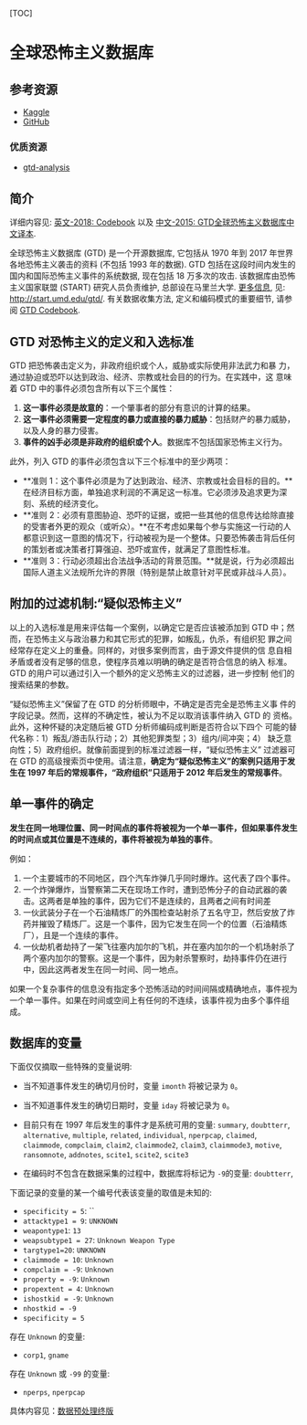 [TOC]

# 全球恐怖主义数据库

## 参考资源

- [Kaggle](https://www.kaggle.com/START-UMD/gtd)
- [GitHub](https://github.com/search?l=Jupyter+Notebook&q=Global+Terrorism+Database+&type=Repositories)

### 优质资源

- [gtd-analysis](https://polakowo.github.io/gtd-analysis/project/)

## 简介

详细内容见: [英文-2018: Codebook](./资料/Codebook.pdf) 以及 [中文-2015: GTD全球恐怖主义数据库中文译本](./资料/GTD全球恐怖主义数据库中文译本.pdf).

全球恐怖主义数据库 (GTD) 是一个开源数据库, 它包括从 1970 年到 2017 年世界各地恐怖主义袭击的资料 (不包括 1993 年的数据). GTD 包括在这段时间内发生的国内和国际恐怖主义事件的系统数据, 现在包括 18 万多次的攻击. 该数据库由恐怖主义国家联盟 (START) 研究人员负责维护, 总部设在马里兰大学.  [更多信息](http://start.umd.edu/gtd/), 见: http://start.umd.edu/gtd/. 有关数据收集方法, 定义和编码模式的重要细节, 请参阅 [GTD Codebook](http://start.umd.edu/gtd/downloads/Codebook.pdf).

## GTD 对恐怖主义的定义和入选标准

GTD 把恐怖袭击定义为，非政府组织或个人，威胁或实际使用非法武力和暴
力，通过胁迫或恐吓以达到政治、经济、宗教或社会目的的行为。在实践中，这
意味着 GTD 中的事件必须包含所有以下三个属性：

1. **这一事件必须是故意的**：一个肇事者的部分有意识的计算的结果。
2. **这一事件必须需要一定程度的暴力或直接的暴力威胁**：包括财产的暴力威胁，以及人身的暴力侵害。
3. **事件的凶手必须是非政府的组织或个人**。数据库不包括国家恐怖主义行为。

此外，列入 GTD 的事件必须包含以下三个标准中的至少两项：

- **准则 1：这个事件必须是为了达到政治、经济、宗教或社会目标的目的。**在经济目标方面，单独追求利润的不满足这一标准。它必须涉及追求更为深刻、系统的经济变化。
- **准则 2：必须有意图胁迫、恐吓的证据，或把一些其他的信息传达给除直接的受害者外更的观众（或听众）。**在不考虑如果每个参与实施这一行动的人都意识到这一意图的情况下，行动被视为是一个整体。只要恐怖袭击背后任何的策划者或决策者打算强迫、恐吓或宣传，就满足了意图性标准。
- **准则 3：行动必须超出合法战争活动的背景范围。**就是说，行为必须超出国际人道主义法规所允许的界限（特别是禁止故意针对平民或非战斗人员）。

## 附加的过滤机制:“疑似恐怖主义”

以上的入选标准是用来评估每一个案例，以确定它是否应该被添加到 GTD
中；然而，在恐怖主义与政治暴力和其它形式的犯罪，如叛乱，仇杀，有组织犯
罪之间经常存在定义上的重叠。同样的，对很多案例而言，由于源文件提供的信
息自相矛盾或者没有足够的信息，使程序员难以明确的确定是否符合信息的纳入
标准。GTD 的用户可以通过引入一个额外的定义恐怖主义的过滤器，进一步控制
他们的搜索结果的参数。

“疑似恐怖主义”保留了在 GTD 的分析师眼中，不确定是否完全是恐怖主义事
件的字段记录。然而，这样的不确定性，被认为不足以取消该事件纳入 GTD 的
资格。此外，这种怀疑的决定随后被 GTD 分析师编码成判断是否符合以下四个
可能的替代名称：1）叛乱/游击队行动；2）其他犯罪类型；3）组内/间冲突；4）
缺乏意向性；5）政府组织。就像前面提到的标准过滤器一样，“疑似恐怖主义”
过滤器可在 GTD 的高级搜索页中使用。请注意，**确定为“疑似恐怖主义”的案例只适用于发生在 1997 年后的常规事件，“政府组织”只适用于 2012 年后发生的常规事件**。

## 单一事件的确定

**发生在同一地理位置、同一时间点的事件将被视为一个单一事件，但如果事件发生的时间点或其位置是不连续的，事件将被视为单独的事件**。

例如：

1. 一个主要城市的不同地区，四个汽车炸弹几乎同时爆炸。这代表了四个事件。
2. 一个炸弹爆炸，当警察第二天在现场工作时，遭到恐怖分子的自动武器的袭击。这两者是单独的事件，因为它们不是连续的，且两者之间有时间差
3. 一伙武装分子在一个石油精炼厂的外围检查站射杀了五名守卫，然后安放了炸药并摧毁了精炼厂。这是一个事件，因为它发生在同一个的位置（石油精炼厂），且是一个连续的事件。
4. 一伙劫机者劫持了一架飞往塞内加尔的飞机，并在塞内加尔的一个机场射杀了两个塞内加尔的警察。这是一个事件，因为射杀警察时，劫持事件仍在进行中，因此这两者发生在同一时间、同一地点。

如果一个复杂事件的信息没有指定多个恐怖活动的时间间隔或精确地点，事件视为一个单一事件。如果在时间或空间上有任何的不连续，该事件视为由多个事件组成。

## 数据库的变量

下面仅仅摘取一些特殊的变量说明:

- 当不知道事件发生的确切月份时，变量 `imonth` 将被记录为 `0`。
- 当不知道事件发生的确切日期时，变量 `iday` 将被记录为 `0`。

- 目前只有在 1997 年后发生的事件才是系统可用的变量: `summary`, `doubtterr`, `alternative`, `multiple`, `related`, `individual`, `nperpcap`, `claimed`, `claimmode`, `compclaim`, `claim2`, `claimmode2`, `claim3`, `claimmode3`, `motive`, `ransomnote`, `addnotes`, `scite1`, `scite2`, `scite3`

- 在编码时不包含在数据采集的过程中，数据库将标记为 `-9`的变量: `doubtterr`,

下面记录的变量的某一个编号代表该变量的取值是未知的:

- `specificity = 5`: ``
- `attacktype1 = 9`: `UNKNOWN`
- `weapontype1`: `13`
- `weapsubtype1 = 27`: `Unknown Weapon Type`
- `targtype1=20`: `UNKNOWN`
- `claimmode = 10`: `Unknown`
- `compclaim = -9`: `Unknown`
- `property = -9`: `Unknown`
- `propextent = 4`: `Unknown`
- `ishostkid = -9`: `Unknown`
- `nhostkid = -9`
- `specificity = 5`

存在 `Unknown` 的变量:

- `corp1`, `gname`

存在 `Unknown` 或 `-99` 的变量:

- `nperps`, `nperpcap`

具体内容见：[数据预处理终版](./01_数据预处理终版.ipynb)